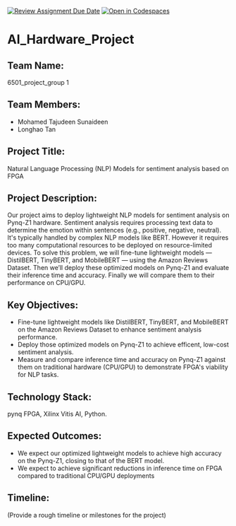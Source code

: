 [![Review Assignment Due Date](https://classroom.github.com/assets/deadline-readme-button-22041afd0340ce965d47ae6ef1cefeee28c7c493a6346c4f15d667ab976d596c.svg)](https://classroom.github.com/a/Buol6fpg)
[![Open in Codespaces](https://classroom.github.com/assets/launch-codespace-2972f46106e565e64193e422d61a12cf1da4916b45550586e14ef0a7c637dd04.svg)](https://classroom.github.com/open-in-codespaces?assignment_repo_id=16897609)
# AI_Hardware_Project

## Team Name: 
6501_project_group 1

## Team Members:
- Mohamed Tajudeen Sunaideen
- Longhao Tan

## Project Title:
Natural Language Processing (NLP) Models for sentiment analysis based on FPGA

## Project Description:
Our project aims to deploy lightweight NLP models for sentiment analysis on Pynq-Z1 hardware. Sentiment analysis requires processing text data to determine the emotion within sentences (e.g., positive, negative, neutral). It's typically handled by complex NLP models like BERT. However it requires too many computational resources to be deployed on resource-limited devices. To solve this problem, we will fine-tune lightweight models — DistilBERT, TinyBERT, and MobileBERT — using the Amazon Reviews Dataset. Then we’ll deploy these optimized models on Pynq-Z1 and evaluate their inference time and accuracy. Finally we will compare them to their performance on CPU/GPU.

## Key Objectives:
- Fine-tune lightweight models like DistilBERT, TinyBERT, and MobileBERT on the Amazon Reviews Dataset to enhance sentiment analysis performance.
- Deploy those optimized models on Pynq-Z1 to achieve efficent, low-cost sentiment analysis.
- Measure and compare inference time and accuracy on Pynq-Z1 against them on traditional hardware (CPU/GPU) to demonstrate FPGA's viability for NLP tasks.

## Technology Stack:
pynq FPGA, Xilinx Vitis AI, Python.

## Expected Outcomes:
- We expect our optimized lightweight models to achieve high accuracy on the Pynq-Z1, closing to that of the BERT model.
- We expect to achieve significant reductions in inference time on FPGA compared to traditional CPU/GPU deployments

## Timeline:
(Provide a rough timeline or milestones for the project)
